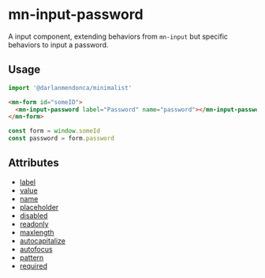# mn-input-password

A input component, extending behaviors from `mn-input` but specific behaviors to input a password.

## Usage

```js
import '@darlanmendonca/minimalist'
```

```html
<mn-form id="someID">
  <mn-input-password label="Password" name="password"></mn-input-password>
</mn-form>
```

```js
const form = window.someId
const password = form.password
```

## Attributes

- [label](../input/#label)
- [value](../input/#value)
- [name](../input/#name)
- [placeholder](../input/#placeholder)
- [disabled](../input/#disabled)
- [readonly](../input/#readonly)
- [maxlength](../input/#maxlength)
- [autocapitalize](../input/#autocapitalize)
- [autofocus](../input/#autofocus)
- [pattern](../input/#pattern)
- [required](../input/#required)
